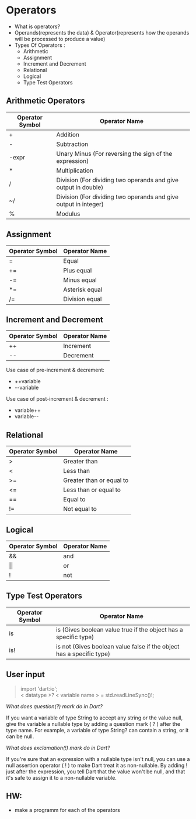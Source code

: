 # Operators

- What is operators?
- Operands(represents the data) & Operator(represents how the operands will be processed to produce a value)
- Types Of Operators :
  - Arithmetic
  - Assignment
  - Increment and Decrement
  - Relational
  - Logical
  - Type Test Operators

## Arithmetic Operators

| Operator Symbol | Operator Name |
| --------------- | ------------- |
| + | Addition |
| - | Subtraction |
| -expr | Unary Minus (For reversing the sign of the expression) |
| * | Multiplication |
| / | Division (For dividing two operands and give output in double) |
| ~/ | Division (For dividing two operands and give output in integer) |
| % | Modulus |

## Assignment

| Operator Symbol | Operator Name |
| --------------- | ------------- |
| = | Equal |
| += | Plus equal |
| -= | Minus equal |
| *= | Asterisk equal |
| /= | Division equal |

## Increment and Decrement

| Operator Symbol | Operator Name |
| --------------- | ------------- |
| ++ | Increment |
| -- | Decrement |

Use case of pre-increment & decrement:

- ++variable
- --variable

Use case of  post-increment & decrement :

- variable++
- variable--

## Relational

| Operator Symbol | Operator Name |
| --------------- | ------------- |
| > | Greater than |
| < | Less than |
| >= | Greater than or equal to |
| <= | Less than or equal to |
| == | Equal to |
| != | Not equal to |

## Logical

| Operator Symbol | Operator Name |
| --------------- | ------------- |
| && | and |
| \|\| | or |
| ! | not |

## Type Test Operators

| Operator Symbol | Operator Name |
| --------------- | ------------- |
| is | is (Gives boolean value true if the object has a specific type) |
| is! | is not (Gives boolean value false if the object has a specific type) |

## User input

> import 'dart:io'; \
> < datatype >? < variable name > = std.readLineSync()!;

_What does question(?) mark do in Dart?_

If you want a variable of type String to accept any string or the value null, give the variable a nullable type by adding a question mark ( ? ) after the type name. For example, a variable of type String? can contain a string, or it can be null.

_What does exclamation(!) mark do in Dart?_

If you're sure that an expression with a nullable type isn't null, you can use a null assertion operator ( ! ) to make Dart treat it as non-nullable. By adding ! just after the expression, you tell Dart that the value won't be null, and that it's safe to assign it to a non-nullable variable.

## HW:
- make a programm for each of the operators
